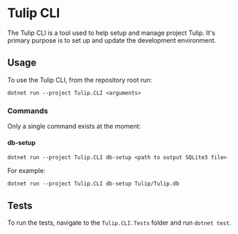 # Tulip CLI

The Tulip CLI is a tool used to help setup and manage
project Tulip. It's primary purpose is to set up and
update the development environment.

## Usage

To use the Tulip CLI, from the repository root run:

    dotnet run --project Tulip.CLI <arguments>

### Commands

Only a single command exists at the moment:

#### db-setup

    dotnet run --project Tulip.CLI db-setup <path to output SQLite3 file>

For example:

    dotnet run --project Tulip.CLI db-setup Tulip/Tulip.db

## Tests

To run the tests, navigate to the `Tulip.CLI.Tests` folder
and run `dotnet test`.
